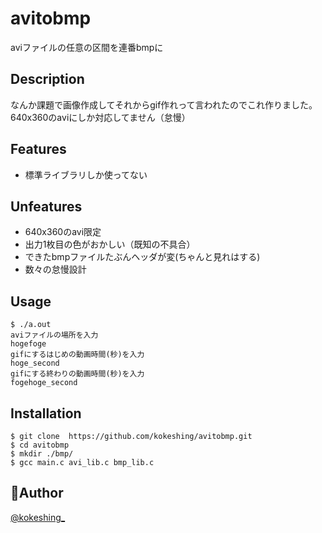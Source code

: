 # avitobmp

aviファイルの任意の区間を連番bmpに

## Description

なんか課題で画像作成してそれからgif作れって言われたのでこれ作りました。
640x360のaviにしか対応してません（怠慢）

## Features

- 標準ライブラリしか使ってない

## Unfeatures

- 640x360のavi限定
- 出力1枚目の色がおかしい（既知の不具合）
- できたbmpファイルたぶんヘッダが変(ちゃんと見れはする)
- 数々の怠慢設計

## Usage

	$ ./a.out
	aviファイルの場所を入力
	hogefoge
	gifにするはじめの動画時間(秒)を入力
	hoge_second
	gifにする終わりの動画時間(秒)を入力
	fogehoge_second

## Installation

    $ git clone  https://github.com/kokeshing/avitobmp.git
    $ cd avitobmp
    $ mkdir ./bmp/
    $ gcc main.c avi_lib.c bmp_lib.c

## 💩Author

[@kokeshing_](https://twitter.com/kokeshing_)